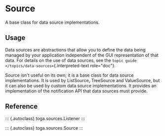 # Source

A base class for data source implementations.

## Usage

Data sources are abstractions that allow you to define the data being
managed by your application independent of the GUI representation of
that data. For details on the use of data sources, see the
`topic guide </topics/data-sources>`{.interpreted-text role="doc"}.

Source isn't useful on its own; it is a base class for data source
implementations. It is used by ListSource, TreeSource and ValueSource,
but it can also be used by custom data source implementations. It
provides an implementation of the notification API that data sources
must provide.

## Reference

::: {.autoclass}
toga.sources.Listener
:::

::: {.autoclass}
toga.sources.Source
:::
